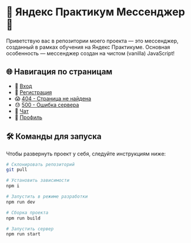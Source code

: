 # 🚀 Яндекс Практикум Мессенджер 🚀

Приветствую вас в репозитории моего проекта — это мессенджер, созданный в рамках обучения на Яндекс Практикуме. Основная особенность — мессенджер создан на чистом (vanilla) JavaScript!

## 🌐 Навигация по страницам

- 🚪 [Вход](https://illustrious-cupcake-1e1c8d.netlify.app/)
- 📝 [Регистрация](https://illustrious-cupcake-1e1c8d.netlify.app/sign-up)
- 😱 [404 - Страница не найдена](https://illustrious-cupcake-1e1c8d.netlify.app/404)
- 😓 [500 - Ошибка сервера](https://illustrious-cupcake-1e1c8d.netlify.app/500)
- 💬 [Чат](https://illustrious-cupcake-1e1c8d.netlify.app/messenger)
- 🕺 [Профиль](https://illustrious-cupcake-1e1c8d.netlify.app/settings)

## 🛠 Команды для запуска

Чтобы развернуть проект у себя, следуйте инструкциям ниже:

```bash
# Склонировать репозиторий
git pull

# Установить зависимости
npm i

# Запустить в режиме разработки
npm run dev

# Сборка проекта
npm run build

# Запустить сервер
npm run start
```
